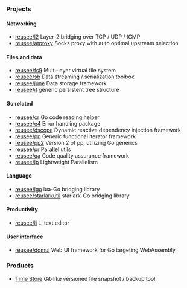### Projects

#### Networking

* [reusee/l2](https://github.com/reusee/l2) Layer-2 bridging over TCP / UDP / ICMP
* [reusee/atproxy](https://github.com/reusee/atproxy) Socks proxy with auto optimal upstream selection

#### Files and data

* [reusee/fs9](https://github.com/reusee/fs9) Multi-layer virtual file system
* [reusee/sb](https://github.com/reusee/sb) Data streaming / serialization toolbox
* [reusee/june](https://github.com/reusee/june) Data storage framework
* [reusee/it](http://github.com/reusee/it) generic persistent tree structure

#### Go related

* [reusee/cr](https://github.com/reusee/cr) Go code reading helper
* [reusee/e4](https://github.com/reusee/e4) Error handling package
* [reusee/dscope](https://github.com/reusee/dscope) Dynamic reactive dependency injection framework
* [reusee/pp](https://github.com/reusee/pp) Generic functional iterator framework
* [reusee/pp2](https://github.com/reusee/pp2) Version 2 of pp, utilizing Go generics
* [reusee/pr](https://github.com/reusee/pr) Parallel utils
* [reusee/qa](https://github.com/reusee/qa) Code quality assurance framework
* [reusee/lp](https://github.com/reusee/lp) Lightweight Parallelism

#### Language

* [reusee/lgo](https://github.com/reusee/lgo) lua-Go bridging library
* [reusee/starlarkutil](https://github.com/reusee/starlarkutil) starlark-Go bridging library

#### Productivity

* [reusee/li](https://github.com/reusee/li) Li text editor

#### User interface

* [reusee/domui](https://github.com/reusee/domui) Web UI framework for Go targeting WebAssembly

### Products

* [Time Store](https://www.microsoft.com/store/apps/9NDTWST8JTNL) Git-like versioned file snapshot / backup tool
